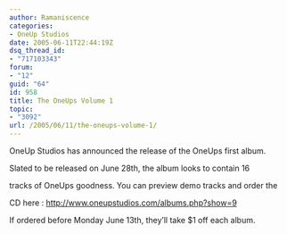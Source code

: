 ```yaml
---
author: Ramaniscence
categories:
- OneUp Studios
date: 2005-06-11T22:44:19Z
dsq_thread_id:
- "717103343"
forum:
- "12"
guid: "64"
id: 958
title: The OneUps Volume 1
topic:
- "3092"
url: /2005/06/11/the-oneups-volume-1/
---
```


OneUp Studios has announced the release of the OneUps first album.
  
Slated to be released on June 28th, the album looks to contain 16
  
tracks of OneUps goodness. You can preview demo tracks and order the
  
CD here : <a href="http://www.oneupstudios.com/_mustin/touvol1.html" target="_blank">http://www.oneupstudios.com/albums.php?show=9</a>

If ordered before Monday June 13th, they&#8217;ll take $1 off each album.
